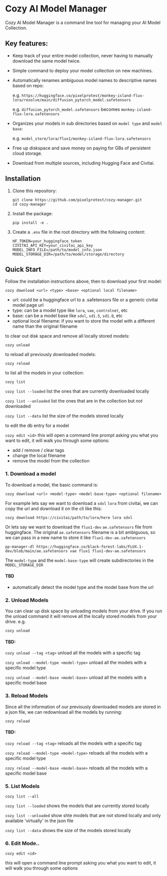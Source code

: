 # Cozy AI Model Manager

Cozy AI Model Manager is a command line tool for managing your AI Model Collection.

## Key features:
- Keep track of your entire model collection, never having to manually download the same model twice.
- Simple command to deploy your model collection on new machines.
- Automatically renames ambiguous model names to descriptive names based on repo:

   e.g. `https://huggingface.co/pixelprotest/monkey-island-flux-lora/resolve/main/diffusion_pytorch_model.safetensors`

   e.g. `diffusion_pytorch_model.safetensors` becomes `monkey-island-flux-lora.safetensors`
- Organizes your models in sub directories based on `model type` and `model base`:

   e.g. `model_store/lora/flux1/monkey-island-flux-lora.safetensors`

- Free up diskspace and save money on paying for GBs of persistent cloud storage.
- Download from multiple sources, including Hugging Face and Civitai.

## Installation

1. Clone this repository:
   ```
   git clone https://github.com/pixelprotest/cozy-manager.git
   cd cozy-manager 
   ```

2. Install the package:
   ```
   pip install -e .
   ```

3. Create a `.env` file in the root directory with the following content:
   ```
   HF_TOKEN=your_huggingface_token
   CIVITAI_API_KEY=your_civitai_api_key
   MODEL_INFO_FILE=/path/to/model_info.json
   MODEL_STORAGE_DIR=/path/to/model/storage/directory
   ```


## Quick Start
Follow the installation instructions above, then to download your first model:

`cozy download <url> <type> <base> <optional local filename>`
- url: could be a huggingface url to a .safetensors file or a generic civitai model page url
- type: can be a model type like `lora`, `vae`, `controlnet`, etc
- base: can be a model base like `sdxl`, `sd1.5`, `sd1.0`, etc
- optional local filename: if you want to store the model with a different name than the original filename

to clear out disk space and remove all locally stored models: 

`cozy unload`

to reload all previously downloaded models: 

`cozy reload`

to list all the models in your collection:

`cozy list`

`cozy list --loaded` list the ones that are currently downloaded locally

`cozy list --unloaded` list the ones that are in the collection but _not_ downloaded

`cozy list --data` list the size of the models stored locally 

to edit the db entry for a model

`cozy edit <id>`
this will open a command line prompt asking you what you want to edit, it will walk you through some options:
- add / remove / clear tags
- change the local filename
- remove the model from the collection




### 1. Download a model

To download a model, the basic command is:

`cozy download <url> <model-type> <model-base-type> <optional filename>` 

For example lets say we want to download a `sdxl` `lora` from civitai, 
we can copy the url and download it on the cli like this:

`cozy download https://civitai/path/to/lora/here lora sdxl`

Or lets say we want to download the `flux1-dev` `ae.safetensors` file from huggingface.
The original `ae.safetensors` filename is a bit ambiguous, so we can pass in a new name
to store it like `flux1-dev-ae.safetensors`

`pp-manager-dl https://huggingface.co/black-forest-labs/FLUX.1-dev/blob/main/ae.safetensors vae flux1 flux1-dev-ae.safetensors`

The `model-type` and the `model-base-type` will create subdirectories in the `MODEL_STORAGE_DIR`

#### TBD
- automatically detect the model type and the model base from the url


### 2. Unload Models 

You can clear up disk space by unloading models from your drive. If you run the unload command it will remove all the locally stored models from your drive. e.g.

`cozy unload`

#### TBD:

`cozy unload --tag <tag>` unload all the models with a specific tag

`cozy unload --model-type <model-type>` unload all the models with a specific model type

`cozy unload --model-base <model-base>` unload all the models with a specific model base


### 3. Reload Models

Since all the information of our previously downloaded models are stored in a json file, 
we can redownload all the models by running:

`cozy reload`

#### TBD:

`cozy reload --tag <tag>` reloads all the models with a specific tag

`cozy reload --model-type <model-type>` reloads all the models with a specific model type

`cozy reload --model-base <model-base>` reloads all the models with a specific model base

### 5. List Models

`cozy list --all`

`cozy list --loaded` shows the models that are currently stored locally

`cozy list --unloaded` show shte models that are not stored locally and only available 'virtually' in the json file

`cozy list --data` shows the size of the models stored locally


### 6. Edit Mode..

`cozy edit <id>`

this will open a command line prompt asking you what you want to edit, it will walk you through some options
